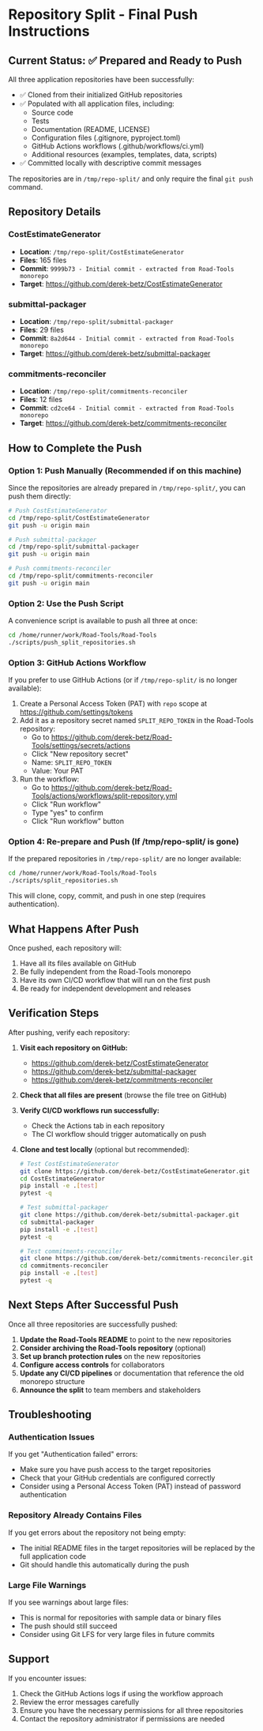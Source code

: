 # Repository Split - Final Push Instructions

## Current Status: ✅ Prepared and Ready to Push

All three application repositories have been successfully:
- ✅ Cloned from their initialized GitHub repositories
- ✅ Populated with all application files, including:
  - Source code
  - Tests
  - Documentation (README, LICENSE)
  - Configuration files (.gitignore, pyproject.toml)
  - GitHub Actions workflows (.github/workflows/ci.yml)
  - Additional resources (examples, templates, data, scripts)
- ✅ Committed locally with descriptive commit messages

The repositories are in `/tmp/repo-split/` and only require the final `git push` command.

## Repository Details

### CostEstimateGenerator
- **Location**: `/tmp/repo-split/CostEstimateGenerator`
- **Files**: 165 files
- **Commit**: `9999b73 - Initial commit - extracted from Road-Tools monorepo`
- **Target**: https://github.com/derek-betz/CostEstimateGenerator

### submittal-packager
- **Location**: `/tmp/repo-split/submittal-packager`
- **Files**: 29 files
- **Commit**: `8a2d644 - Initial commit - extracted from Road-Tools monorepo`
- **Target**: https://github.com/derek-betz/submittal-packager

### commitments-reconciler
- **Location**: `/tmp/repo-split/commitments-reconciler`
- **Files**: 12 files
- **Commit**: `cd2ce64 - Initial commit - extracted from Road-Tools monorepo`
- **Target**: https://github.com/derek-betz/commitments-reconciler

## How to Complete the Push

### Option 1: Push Manually (Recommended if on this machine)

Since the repositories are already prepared in `/tmp/repo-split/`, you can push them directly:

```bash
# Push CostEstimateGenerator
cd /tmp/repo-split/CostEstimateGenerator
git push -u origin main

# Push submittal-packager
cd /tmp/repo-split/submittal-packager
git push -u origin main

# Push commitments-reconciler
cd /tmp/repo-split/commitments-reconciler
git push -u origin main
```

### Option 2: Use the Push Script

A convenience script is available to push all three at once:

```bash
cd /home/runner/work/Road-Tools/Road-Tools
./scripts/push_split_repositories.sh
```

### Option 3: GitHub Actions Workflow

If you prefer to use GitHub Actions (or if `/tmp/repo-split/` is no longer available):

1. Create a Personal Access Token (PAT) with `repo` scope at https://github.com/settings/tokens
2. Add it as a repository secret named `SPLIT_REPO_TOKEN` in the Road-Tools repository:
   - Go to https://github.com/derek-betz/Road-Tools/settings/secrets/actions
   - Click "New repository secret"
   - Name: `SPLIT_REPO_TOKEN`
   - Value: Your PAT
3. Run the workflow:
   - Go to https://github.com/derek-betz/Road-Tools/actions/workflows/split-repository.yml
   - Click "Run workflow"
   - Type "yes" to confirm
   - Click "Run workflow" button

### Option 4: Re-prepare and Push (If /tmp/repo-split/ is gone)

If the prepared repositories in `/tmp/repo-split/` are no longer available:

```bash
cd /home/runner/work/Road-Tools/Road-Tools
./scripts/split_repositories.sh
```

This will clone, copy, commit, and push in one step (requires authentication).

## What Happens After Push

Once pushed, each repository will:
1. Have all its files available on GitHub
2. Be fully independent from the Road-Tools monorepo
3. Have its own CI/CD workflow that will run on the first push
4. Be ready for independent development and releases

## Verification Steps

After pushing, verify each repository:

1. **Visit each repository on GitHub:**
   - https://github.com/derek-betz/CostEstimateGenerator
   - https://github.com/derek-betz/submittal-packager
   - https://github.com/derek-betz/commitments-reconciler

2. **Check that all files are present** (browse the file tree on GitHub)

3. **Verify CI/CD workflows run successfully:**
   - Check the Actions tab in each repository
   - The CI workflow should trigger automatically on push

4. **Clone and test locally** (optional but recommended):
   ```bash
   # Test CostEstimateGenerator
   git clone https://github.com/derek-betz/CostEstimateGenerator.git
   cd CostEstimateGenerator
   pip install -e .[test]
   pytest -q
   
   # Test submittal-packager
   git clone https://github.com/derek-betz/submittal-packager.git
   cd submittal-packager
   pip install -e .[test]
   pytest -q
   
   # Test commitments-reconciler
   git clone https://github.com/derek-betz/commitments-reconciler.git
   cd commitments-reconciler
   pip install -e .[test]
   pytest -q
   ```

## Next Steps After Successful Push

Once all three repositories are successfully pushed:

1. **Update the Road-Tools README** to point to the new repositories
2. **Consider archiving the Road-Tools repository** (optional)
3. **Set up branch protection rules** on the new repositories
4. **Configure access controls** for collaborators
5. **Update any CI/CD pipelines** or documentation that reference the old monorepo structure
6. **Announce the split** to team members and stakeholders

## Troubleshooting

### Authentication Issues

If you get "Authentication failed" errors:
- Make sure you have push access to the target repositories
- Check that your GitHub credentials are configured correctly
- Consider using a Personal Access Token (PAT) instead of password authentication

### Repository Already Contains Files

If you get errors about the repository not being empty:
- The initial README files in the target repositories will be replaced by the full application code
- Git should handle this automatically during the push

### Large File Warnings

If you see warnings about large files:
- This is normal for repositories with sample data or binary files
- The push should still succeed
- Consider using Git LFS for very large files in future commits

## Support

If you encounter issues:
1. Check the GitHub Actions logs if using the workflow approach
2. Review the error messages carefully
3. Ensure you have the necessary permissions for all three repositories
4. Contact the repository administrator if permissions are needed
